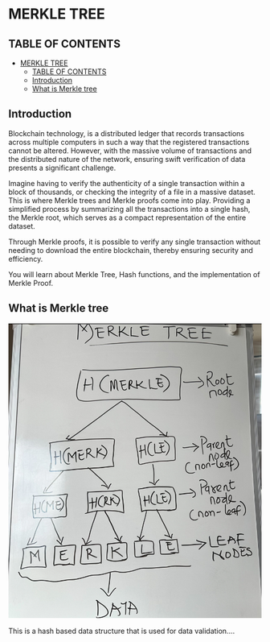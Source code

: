 # MERKLE TREE

## TABLE OF CONTENTS

- [MERKLE TREE](#merkle-tree)
  - [TABLE OF CONTENTS](#table-of-contents)
  - [Introduction](#introduction)
  - [What is Merkle tree](#what-is-merkle-tree)

## Introduction

Blockchain technology, is a distributed ledger that records transactions across multiple computers in such a way that the registered transactions cannot be altered.
However, with the massive volume of transactions and the distributed nature of the network, ensuring swift verification of data presents a significant challenge.

Imagine having to verify the authenticity of a single transaction within a block of thousands, or checking the integrity of a file in a massive dataset. This is where Merkle trees and Merkle proofs come into play. Providing a simplified process by summarizing all the transactions into a single hash, the Merkle root, which serves as a compact representation of the entire dataset. 

Through Merkle proofs, it is possible to verify any single transaction without needing to download the entire blockchain, thereby ensuring security and efficiency.

You will learn about Merkle Tree, Hash functions, and the implementation of Merkle Proof.

## What is Merkle tree

![Merkle tree](/assets/merkleTree.jpeg)

This is a hash based data structure that is used for data validation....
